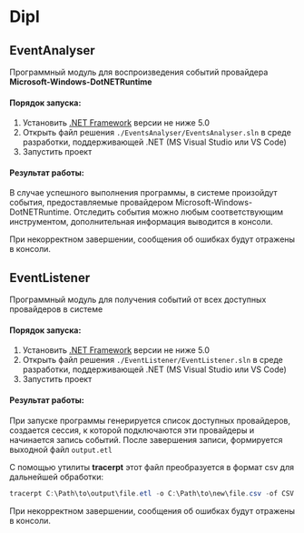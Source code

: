 # Dipl

## EventAnalyser
Программный модуль для воспроизведения событий провайдера **Microsoft-Windows-DotNETRuntime**

#### Порядок запуска:

1. Установить [.NET Framework](https://dotnet.microsoft.com/en-us/download/dotnet-framework) версии не ниже 5.0
2. Открыть файл решения ```./EventsAnalyser/EventsAnalyser.sln``` в среде разработки, поддерживающей .NET (MS Visual Studio или VS Code)
3. Запустить проект

#### Результат работы:

В случае успешного выполнения программы, в системе произойдут события, предоставляемые провайдером Microsoft-Windows-DotNETRuntime. Отследить события можно любым соответствующим инструментом, дополнительная информация выводится в консоли.

При некорректном завершении, сообщения об ошибках будут отражены в консоли.

## EventListener
Программный модуль для получения событий от всех доступных провайдеров в системе

#### Порядок запуска:

1. Установить [.NET Framework](https://dotnet.microsoft.com/en-us/download/dotnet-framework) версии не ниже 5.0
2. Открыть файл решения ```./EventListener/EventListener.sln``` в среде разработки, поддерживающей .NET (MS Visual Studio или VS Code)
3. Запустить проект

#### Результат работы:

При запуске программы генерируется список доступных провайдеров, создается сессия, к которой подключаются эти провайдеры и начинается запись событий. После завершения записи, формируется выходной файл ```output.etl```

С помощью утилиты **tracerpt** этот файл преобразуется в формат csv для дальнейшей обработки:

```powershell
tracerpt C:\Path\to\output\file.etl -o C:\Path\to\new\file.csv -of CSV
```

При некорректном завершении, сообщения об ошибках будут отражены в консоли.